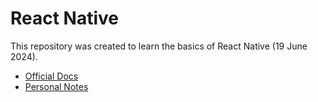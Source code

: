 # React Native
This repository was created to learn the basics of React Native (19 June 2024).
* [Official Docs](https://reactnative.dev/docs/getting-started)
* [Personal Notes](https://docs.google.com/document/d/1Cjr2nXEue08uf5taOr9swKBXiggIcMMk7p4R-zV5jrU/edit?usp=sharing)